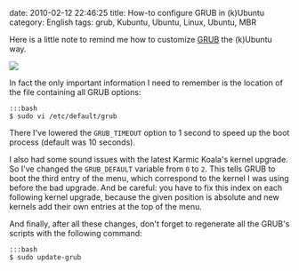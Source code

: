 date: 2010-02-12 22:46:25
title: How-to configure GRUB in (k)Ubuntu
category: English
tags: grub, Kubuntu, Ubuntu, Linux, Ubuntu, MBR

Here is a little note to remind me how to customize [GRUB](http://www.gnu.org/software/grub/) the (k)Ubuntu way.

![](/static/uploads/2010/02/grub-kubuntu-custom-menu.jpg)

In fact the only important information I need to remember is the location of the file containing all GRUB options:

    :::bash
    $ sudo vi /etc/default/grub

There I've lowered the `GRUB_TIMEOUT` option to 1 second to speed up the boot process (default was 10 seconds).

I also had some sound issues with the latest Karmic Koala's kernel upgrade. So I've changed the `GRUB_DEFAULT` variable from `0` to `2`. This tells GRUB to boot the third entry of the menu, which correspond to the kernel I was using before the bad upgrade. And be careful: you have to fix this index on each following kernel upgrade, because the given position is absolute and new kernels add their own entries at the top of the menu.

And finally, after all these changes, don't forget to regenerate all the GRUB's scripts with the following command:

    :::bash
    $ sudo update-grub

